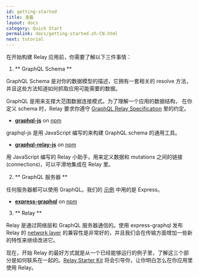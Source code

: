 ```yaml
---
id: getting-started
title: 准备
layout: docs
category: Quick Start
permalink: docs/getting-started.zh-CN.html
next: tutorial
---
```


在开始构建 Relay 应用前，你需要了解以下三件事情：

1. ** GraphQL Schema **

  GraphQL Schema 是对你的数据模型的描述，它拥有一套相关的 resolve 方法，并且这些方法知道如何抓取应用可能需要的数据。

  GraphQL 是用来支撑大范围数据连接模式。为了理解一个应用的数据结构， 在你定义 schema 时，Relay 要求你遵守 [GraphQL Relay Specification](graphql-relay-specification.html#content) 里的约定。

  - **[graphql-js](https://github.com/graphql/graphql-js)** on [npm](https://www.npmjs.com/package/graphql)

  graphql-js 是用 JavaScript 编写的来构建 GraphQL schema 的通用工具。

  - **[graphql-relay-js](https://github.com/graphql/graphql-relay-js)** on [npm](https://www.npmjs.com/package/graphql-relay)

  用 JavaScript 编写的 Relay 小助手，用来定义数据和 mutations 之间的链接(connections)，可以平滑地集成在 Relay 里。

2. ** GraphQL 服务器 **

  任何服务器都可以使用 GraphQL。我们的 [示例](https://github.com/facebook/relay/tree/master/examples) 中用的是 Express。

  - **[express-graphql](https://github.com/graphql/express-graphql)** on [npm](https://www.npmjs.com/package/express-graphql)

3. ** Relay **

  Relay 是通过网络层和 GraphQL 服务器通信的。使用 express-graphql 发布 Relay 的 [network layer](https://github.com/facebook/relay/tree/master/src/network-layer/default) 的兼容性是非常好的，并且我们会在传输方面增加一些新的特性来继续改进它。

现在，开始 Relay 的最好方式就是从一个已经能够运行的例子里，了解这三个部分是如何联系在一起的。[Relay Starter Kit](https://github.com/facebook/relay-starter-kit) 将会引导你，让你明白怎么在你应用里使用 Relay。
